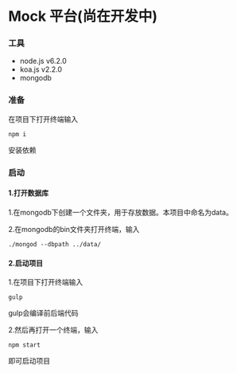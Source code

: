# Mock 平台(尚在开发中)

### 工具
* node.js v6.2.0
* koa.js v2.2.0
* mongodb 

### 准备
在项目下打开终端输入
```
npm i
```
安装依赖

### 启动
#### 1.打开数据库
1.在mongodb下创建一个文件夹，用于存放数据。本项目中命名为data。

2.在mongodb的bin文件夹打开终端，输入
```
./mongod --dbpath ../data/
```
#### 2.启动项目
1.在项目下打开终端输入
```
gulp
```
gulp会编译前后端代码

2.然后再打开一个终端，输入
```
npm start
```
即可启动项目
